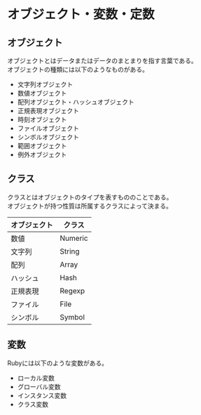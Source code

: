 # オブジェクト・変数・定数
## オブジェクト
オブジェクトとはデータまたはデータのまとまりを指す言葉である。  
オブジェクトの種類には以下のようなものがある。
- 文字列オブジェクト
- 数値オブジェクト
- 配列オブジェクト・ハッシュオブジェクト
- 正規表現オブジェクト
- 時刻オブジェクト
- ファイルオブジェクト
- シンボルオブジェクト
- 範囲オブジェクト
- 例外オブジェクト
## クラス
クラスとはオブジェクトのタイプを表すもののことである。  
オブジェクトが持つ性質は所属するクラスによって決まる。  
  
| オブジェクト | クラス |
----|----
| 数値 | Numeric |
| 文字列 | String |
| 配列 | Array |
| ハッシュ | Hash |
| 正規表現 | Regexp |
| ファイル | File |
| シンボル | Symbol |

## 変数
Rubyには以下のような変数がある。
- ローカル変数
- グローバル変数
- インスタンス変数
- クラス変数